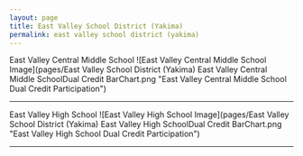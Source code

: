 ```yaml
---
layout: page
title: East Valley School District (Yakima)
permalink: east valley school district (yakima)
---
```



East Valley Central Middle School
![East Valley Central Middle School Image](pages/East Valley School District (Yakima) East Valley Central Middle SchoolDual Credit BarChart.png "East Valley Central Middle School Dual Credit Participation")

___

East Valley High School
![East Valley High School Image](pages/East Valley School District (Yakima) East Valley High SchoolDual Credit BarChart.png "East Valley High School Dual Credit Participation")

___

